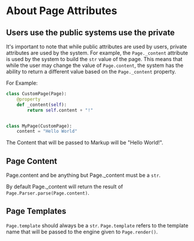 # About Page Attributes

## Users use the public systems use the private

It's important to note that while public attributes are used by users, private attributes are used by the system. For example, the `Page._content` attribute is used by the system to build the `str` value of the page. This means that while the user may change the value of `Page.content`, the system has the ability to return a different value based on the `Page._content` property.

For Example:

```python
class CustomPage(Page):
    @property
    def _content(self):
        return self.content + "!"


class MyPage(CustomPage):
    content = "Hello World"
```

The Content that will be passed to Markup will be "Hello World!".

## Page Content

Page.content and be anything but Page._content must be a `str`.

By default Page._content will return the result of `Page.Parser.parse(Page.content)`.

## Page Templates

`Page.template` should always be a `str`. `Page.template` refers to the template name that will be passed to the engine given to `Page.render()`.
